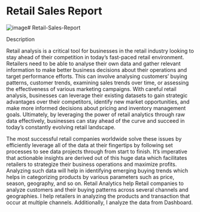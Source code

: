 # Retail Sales Report

![image](https://github.com/geracharu/Retail-Sales-Report/assets/75072050/6ad302e5-0121-4dc2-9dfd-ff037bce487a)# Retail-Sales-Report



Description

Retail analysis is a critical tool for businesses in the retail industry looking to stay ahead of their competition in today’s fast-paced retail environment. Retailers need to be able to analyse their own data and gather relevant information to make better business decisions about their operations and target performance efforts. This can involve analysing customers’ buying patterns, customer trends, examining sales trends over time, or assessing the effectiveness of various marketing campaigns. With careful retail analysis, businesses can leverage their existing datasets to gain strategic advantages over their competitors, identify new market opportunities, and make more informed decisions about pricing and inventory management goals. Ultimately, by leveraging the power of retail analytics through raw data effectively, businesses can stay ahead of the curve and succeed in today’s constantly evolving retail landscape.

The most successful retail companies worldwide solve these issues by efficiently leverage all of the data at their fingertips by following set processes to see data projects through from start to finish. It’s imperative that actionable insights are derived out of this huge data which facilitates retailers to strategize their business operations and maximize profits. Analyzing such data will help in identifying emerging buying trends which helps in categorizing products by various parameters such as price, season, geography, and so on. Retail Analytics help Retail companies to analyze customers and their buying patterns across several channels and geographies. I help retailers in analyzing the products and transaction that occur at multiple channels. Additionally, I analyze the data from Dashboard.

